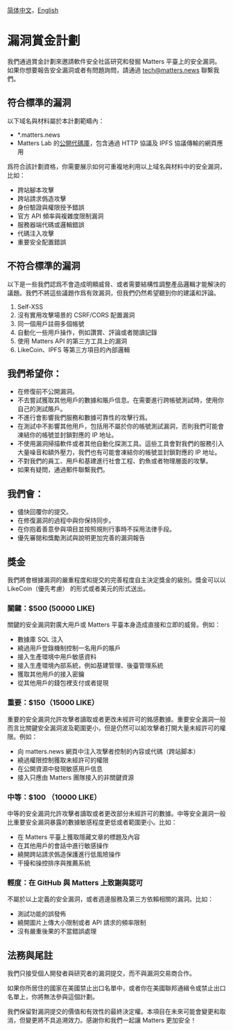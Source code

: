 [简体中文](./SECURITY-zh_hans.md)，[English](./SECURITY.md)

# 漏洞賞金計劃
我們通過賞金計劃來邀請軟件安全社區研究和發掘 Matters 平臺上的安全漏洞。如果你想要報告安全漏洞或者有問題詢問，請通過 tech@matters.news 聯繫我們。


## 符合標準的漏洞

以下域名與材料屬於本計劃範疇內：

- *.matters.news
- Matters Lab 的[公開代碼庫](https://github.com/thematters)，包含通過 HTTP 協議及 IPFS 協議傳輸的網頁應用

爲符合該計劃資格，你需要展示如何可重複地利用以上域名與材料中的安全漏洞，比如：

- 跨站腳本攻擊
- 跨站請求僞造攻擊
- 身份驗證與權限授予錯誤
- 官方 API 頻率與複雜度限制漏洞
- 服務器端代碼或邏輯錯誤
- 代碼注入攻擊
- 重要安全配置錯誤


## 不符合標準的漏洞

以下是一些我們認爲不會造成明顯威脅、或者需要結構性調整產品邏輯才能解決的議題。我們不將這些議題作爲有效漏洞，但我們仍然希望聽到你的建議和評論。


1. Self-XSS
2. 沒有實用攻擊場景的 CSRF/CORS 配置漏洞
3. 同一個用戶註冊多個帳號
4. 自動化一些用戶操作，例如讚賞、評論或者閱讀記錄
5. 使用 Matters API 的第三方工具上的漏洞
6. LikeCoin、IPFS 等第三方項目的內部邏輯


## 我們希望你：


- 在修復前不公開漏洞。
- 不去嘗試獲取其他用戶的數據和賬戶信息。在需要進行跨帳號測試時，使用你自己的測試賬戶。
- 不進行會影響我們服務和數據可靠性的攻擊行爲。
- 在測試中不影響其他用戶，包括用不屬於你的帳號測試漏洞，否則我們可能會凍結你的帳號並封鎖對應的 IP 地址。
- 不使用漏洞掃描軟件或者其他自動化探測工具。這些工具會對我們的服務引入大量噪音和額外壓力，我們也有可能會凍結你的帳號並封鎖對應的 IP 地址。
- 不對我們的員工、用戶和基建進行社會工程、釣魚或者物理層面的攻擊。
- 如果有疑問，通過郵件聯繫我們。


## 我們會：


- 儘快回覆你的提交。
- 在修復漏洞的過程中與你保持同步。
- 在你抱着善意參與項目並按照規則行事時不採用法律手段。
- 優先審閱和獎勵測試與說明更加完善的漏洞報告



## 獎金

我們將會根據漏洞的嚴重程度和提交的完善程度自主決定獎金的級別。獎金可以以 LikeCoin（優先考慮） 的形式或者美元的形式送出。

### 關鍵：$500 (50000 LIKE)

關鍵的安全漏洞對廣大用戶或 Matters 平臺本身造成直接和立即的威脅。例如：


- 數據庫 SQL 注入
- 繞過用戶登錄機制控制一名用戶的賬戶
- 接入生產環境中用戶敏感資料
- 接入生產環境內部系統，例如基建管理、後臺管理系統
- 獲取其他用戶的接入密鑰
- 從其他用戶的錢包裡支付或者提現

### 重要：$150（15000 LIKE）

重要的安全漏洞允許攻擊者讀取或者更改未經許可的銘感數據。重要安全漏洞一般而言比關鍵安全漏洞波及範圍更小，但是仍然可以給攻擊者打開大量未經許可的權限。例如：


- 向 matters.news 網頁中注入攻擊者控制的內容或代碼（跨站脚本）
- 繞過權限控制獲取未經許可的權限
- 在公開資源中發現敏感用戶信息
- 接入只應由 Matters 團隊接入的非關鍵資源

### 中等：$100 （10000 LIKE）

中等的安全漏洞允許攻擊者讀取或者更改部分未經許可的數據。中等安全漏洞一般比重要安全漏洞暴露的數據敏感程度更低或者範圍更小。比如：


- 在 Matters 平臺上獲取隱藏文章的標題及內容
- 在其他用戶的會話中進行敏感操作
- 繞開跨站請求僞造保護進行低風險操作
- 干擾和操控排序與推薦系統

### 輕度：在 GitHub 與 Matters 上致謝與認可

不屬於以上定義的安全漏洞，或者週邊服務及第三方依賴相關的漏洞。比如：


- 測試功能的誤發佈
- 繞開圖片上傳大小限制或者 API 請求的頻率限制
- 沒有嚴重後果的不當錯誤處理


## 法務與尾註

我們只接受個人開發者與研究者的漏洞提交，而不與漏洞交易商合作。

如果你所居住的國家在美國禁止出口名單中，或者你在美國聯邦通緝令或禁止出口名單上，你將無法參與這個計劃。

我們保留對漏洞提交的價值和有效性的最終決定權。本項目在未來可能會變更和取消，但變更將不具追溯效力。感謝你和我們一起讓 Matters 更加安全！

